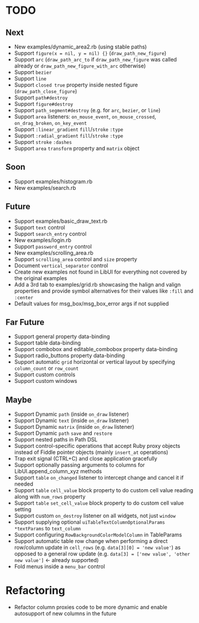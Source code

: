 # TODO

## Next

- New examples/dynamic_area2.rb (using stable paths)
- Support `figure(x = nil, y = nil) {}` (`draw_path_new_figure`)
- Support `arc` (`draw_path_arc_to` if `draw_path_new_figure` was called already or `draw_path_new_figure_with_arc` otherwise)
- Support `bezier`
- Support `line`
- Support `closed true` property inside nested figure (`draw_path_close_figure`)
- Support `path#destroy`
- Support `figure#destroy`
- Support `path_segment#destroy` (e.g. for `arc`, `bezier`, or `line`)
- Support `area` listeners: `on_mouse_event`, `on_mouse_crossed`, `on_drag_broken`, `on_key_event`
- Support `:linear_gradient` `fill`/`stroke` `:type`
- Support `:radial_gradient` `fill`/`stroke` `:type`
- Support `stroke` `:dashes`
- Support `area` `transform` property and `matrix` object

## Soon

- Support examples/histogram.rb
- New examples/search.rb

## Future

- Support examples/basic_draw_text.rb
- Support `text` control
- Support `search_entry` control
- New examples/login.rb
- Support `password_entry` control
- New examples/scrolling_area.rb
- Support `scrolling_area` control and `size` property
- Document `vertical_separator` control
- Create new examples not found in LibUI for everything not covered by the original examples
- Add a 3rd tab to examples/grid.rb showcasing the halign and valign properties and provide symbol alternatives for their values like `:fill` and `:center`
- Default values for msg_box/msg_box_error args if not supplied

## Far Future
- Support general property data-binding
- Support table data-binding
- Support combobox and editable_combobox property data-binding
- Support radio_buttons property data-binding
- Support automatic `grid` horizontal or vertical layout by specifying `column_count` or `row_count`
- Support custom controls
- Support custom windows

## Maybe

- Support Dynamic `path` (inside `on_draw` listener)
- Support Dynamic `text` (inside `on_draw` listener)
- Support Dynamic `matrix` (inside `on_draw` listener)
- Support Dynamic `path` `save` and `restore`
- Support nested paths in Path DSL
- Support control-specific operations that accept Ruby proxy objects instead of Fiddle pointer objects (mainly `insert_at` operations)
- Trap exit signal (CTRL+C) and close application gracefully
- Support optionally passing arguments to columns for LibUI.append_column_xyz methods
- Support `table` `on_changed` listener to intercept change and cancel it if needed
- Support `table` `cell_value` block property to do custom cell value reading along with `num_rows` property
- Support `table` `set_cell_value` block property to do custom cell value setting
- Support custom `on_destroy` listener on all widgets, not just `window`
- Support supplying optional `uiTableTextColumnOptionalParams *textParams` to `text_column`
- Support configuring `RowBackgroundColorModelColumn` in TableParams
- Support automatic table row change when performing a direct row/column update in `cell_rows` (e.g. `data[3][0] = 'new value'`) as opposed to a general row update (e.g. `data[3] = ['new value', 'other new value']` <- already supported)
- Fold menus inside a `menu_bar` control

# Refactoring

- Refactor column proxies code to be more dynamic and enable autosupport of new columns in the future
